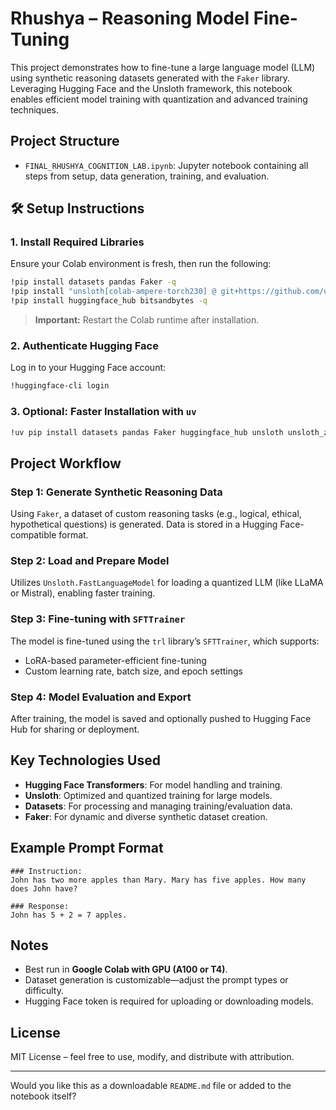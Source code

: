 
#  Rhushya  – Reasoning Model Fine-Tuning

This project demonstrates how to fine-tune a large language model (LLM) using synthetic reasoning datasets generated with the `Faker` library. Leveraging Hugging Face and the Unsloth framework, this notebook enables efficient model training with quantization and advanced training techniques.

##  Project Structure

* `FINAL_RHUSHYA_COGNITION_LAB.ipynb`: Jupyter notebook containing all steps from setup, data generation, training, and evaluation.

## 🛠️ Setup Instructions

### 1. Install Required Libraries

Ensure your Colab environment is fresh, then run the following:

```bash
!pip install datasets pandas Faker -q
!pip install "unsloth[colab-ampere-torch230] @ git+https://github.com/unslothai/unsloth.git"
!pip install huggingface_hub bitsandbytes -q
```

>  **Important:** Restart the Colab runtime after installation.

### 2. Authenticate Hugging Face

Log in to your Hugging Face account:

```bash
!huggingface-cli login
```

### 3. Optional: Faster Installation with `uv`

```bash
!uv pip install datasets pandas Faker huggingface_hub unsloth unsloth_zoo trl transformers bitsandbytes -q
```

##  Project Workflow

###  Step 1: Generate Synthetic Reasoning Data

Using `Faker`, a dataset of custom reasoning tasks (e.g., logical, ethical, hypothetical questions) is generated. Data is stored in a Hugging Face-compatible format.

###  Step 2: Load and Prepare Model

Utilizes `Unsloth.FastLanguageModel` for loading a quantized LLM (like LLaMA or Mistral), enabling faster training.

###  Step 3: Fine-tuning with `SFTTrainer`

The model is fine-tuned using the `trl` library’s `SFTTrainer`, which supports:

* LoRA-based parameter-efficient fine-tuning
* Custom learning rate, batch size, and epoch settings

###  Step 4: Model Evaluation and Export

After training, the model is saved and optionally pushed to Hugging Face Hub for sharing or deployment.

##  Key Technologies Used

* **Hugging Face Transformers**: For model handling and training.
* **Unsloth**: Optimized and quantized training for large models.
* **Datasets**: For processing and managing training/evaluation data.
* **Faker**: For dynamic and diverse synthetic dataset creation.

##  Example Prompt Format

```
### Instruction:
John has two more apples than Mary. Mary has five apples. How many does John have?

### Response:
John has 5 + 2 = 7 apples.
```


##  Notes

* Best run in **Google Colab with GPU (A100 or T4)**.
* Dataset generation is customizable—adjust the prompt types or difficulty.
* Hugging Face token is required for uploading or downloading models.

##  License

MIT License – feel free to use, modify, and distribute with attribution.

---

Would you like this as a downloadable `README.md` file or added to the notebook itself?
